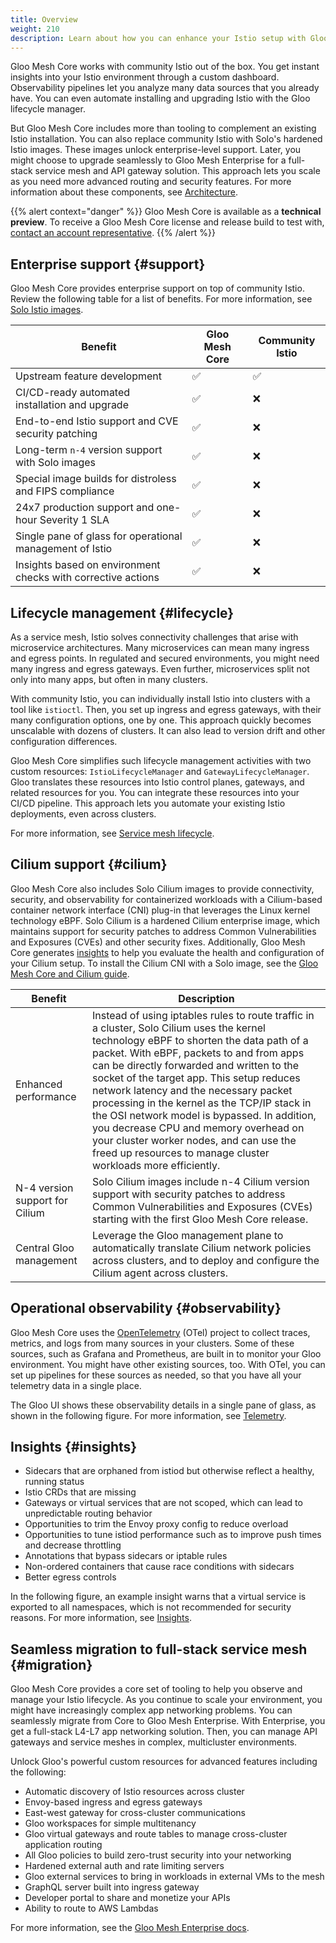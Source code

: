 ```yaml
---
title: Overview
weight: 210
description: Learn about how you can enhance your Istio setup with Gloo Mesh Core.
---
```


Gloo Mesh Core works with community Istio out of the box. You get instant insights into your Istio environment through a custom dashboard. Observability pipelines let you analyze many data sources that you already have. You can even automate installing and upgrading Istio with the Gloo lifecycle manager.

But Gloo Mesh Core includes more than tooling to complement an existing Istio installation. You can also replace community Istio with Solo's hardened Istio images. These images unlock enterprise-level support. Later, you might choose to upgrade seamlessly to Gloo Mesh Enterprise for a full-stack service mesh and API gateway solution. This approach lets you scale as you need more advanced routing and security features. For more information about these components, see [Architecture](/gloo-mesh-core/main/about/architecture).

{{% alert context="danger" %}}
Gloo Mesh Core is available as a **technical preview**. To receive a Gloo Mesh Core license and release build to test with, [contact an account representative](https://www.solo.io/company/talk-to-an-expert/).
{{% /alert %}}

## Enterprise support {#support}

Gloo Mesh Core provides enterprise support on top of community Istio. Review the following table for a list of benefits. For more information, see [Solo Istio images](/gloo-mesh-core/main/istio/images/).

| Benefit                                                      | Gloo Mesh Core | Community Istio |
| ------------------------------------------------------------ | -------------- | --------------- |
| Upstream feature development                                 | ✅             | ✅              |
| CI/CD-ready automated installation and upgrade               | ✅             | ❌              |
| End-to-end Istio support and CVE security patching           | ✅             | ❌              |
| Long-term `n-4` version support with Solo images             | ✅             | ❌              |
| Special image builds for distroless and FIPS compliance      | ✅             | ❌              |
| 24x7 production support and one-hour Severity 1 SLA          | ✅             | ❌              |
| Single pane of glass for operational management of Istio     | ✅             | ❌              |
| Insights based on environment checks with corrective actions | ✅             | ❌              |

## Lifecycle management {#lifecycle}

As a service mesh, Istio solves connectivity challenges that arise with microservice architectures. Many microservices can mean many ingress and egress points. In regulated and secured environments, you might need many ingress and egress gateways. Even further, microservices split not only into many apps, but often in many clusters.

With community Istio, you can individually install Istio into clusters with a tool like `istioctl`. Then, you set up ingress and egress gateways, with their many configuration options, one by one. This approach quickly becomes unscalable with dozens of clusters. It can also lead to version drift and other configuration differences.

Gloo Mesh Core simplifies such lifecycle management activities with two custom resources: `IstioLifecycleManager` and `GatewayLifecycleManager`. Gloo translates these resources into Istio control planes, gateways, and related resources for you. You can integrate these resources into your CI/CD pipeline. This approach lets you automate your existing Istio deployments, even across clusters.

For more information, see [Service mesh lifecycle](/gloo-mesh-core/main/istio/mesh/).

## Cilium support {#cilium}

Gloo Mesh Core also includes Solo Cilium images to provide connectivity, security, and observability for containerized workloads with a Cilium-based container network interface (CNI) plug-in that leverages the Linux kernel technology eBPF. Solo Cilium is a hardened Cilium enterprise image, which maintains support for security patches to address Common Vulnerabilities and Exposures (CVEs) and other security fixes. Additionally, Gloo Mesh Core generates [insights](#insights) to help you evaluate the health and configuration of your Cilium setup. To install the Cilium CNI with a Solo image, see the [Gloo Mesh Core and Cilium guide](/gloo-mesh-core/main/cilium/).

| Benefit                        | Description                                                                                                                                                                                                                                                                                                                                                                                                                                                                                                                                                                 |
| ------------------------------ | --------------------------------------------------------------------------------------------------------------------------------------------------------------------------------------------------------------------------------------------------------------------------------------------------------------------------------------------------------------------------------------------------------------------------------------------------------------------------------------------------------------------------------------------------------------------------- |
| Enhanced performance           | Instead of using iptables rules to route traffic in a cluster, Solo Cilium uses the kernel technology eBPF to shorten the data path of a packet. With eBPF, packets to and from apps can be directly forwarded and written to the socket of the target app. This setup reduces network latency and the necessary packet processing in the kernel as the TCP/IP stack in the OSI network model is bypassed. In addition, you decrease CPU and memory overhead on your cluster worker nodes, and can use the freed up resources to manage cluster workloads more efficiently. |
| N-4 version support for Cilium | Solo Cilium images include n-4 Cilium version support with security patches to address Common Vulnerabilities and Exposures (CVEs) starting with the first Gloo Mesh Core release.                                                                                                                                                                                                                                                                                                                                                                                          |
| Central Gloo management        | Leverage the Gloo management plane to automatically translate Cilium network policies across clusters, and to deploy and configure the Cilium agent across clusters.                                                                                                                                                                                                                                                                                                                                                                                                        |

## Operational observability {#observability}

Gloo Mesh Core uses the [OpenTelemetry](https://opentelemetry.io/) (OTel) project to collect traces, metrics, and logs from many sources in your clusters. Some of these sources, such as Grafana and Prometheus, are built in to monitor your Gloo environment. You might have other existing sources, too. With OTel, you can set up pipelines for these sources as needed, so that you have all your telemetry data in a single place.

The Gloo UI shows these observability details in a single pane of glass, as shown in the following figure. For more information, see [Telemetry](/gloo-mesh-core/main/telemetry/).

## Insights {#insights}

- Sidecars that are orphaned from istiod but otherwise reflect a healthy, running status
- Istio CRDs that are missing
- Gateways or virtual services that are not scoped, which can lead to unpredictable routing behavior
- Opportunities to trim the Envoy proxy config to reduce overload
- Opportunities to tune istiod performance such as to improve push times and decrease throttling
- Annotations that bypass sidecars or iptable rules
- Non-ordered containers that cause race conditions with sidecars
- Better egress controls

In the following figure, an example insight warns that a virtual service is exported to all namespaces, which is not recommended for security reasons. For more information, see [Insights](/gloo-mesh-core/main/insights/).

## Seamless migration to full-stack service mesh {#migration}

Gloo Mesh Core provides a core set of tooling to help you observe and manage your Istio lifecycle. As you continue to scale your environment, you might have increasingly complex app networking problems. You can seamlessly migrate from Core to Gloo Mesh Enterprise. With Enterprise, you get a full-stack L4-L7 app networking solution. Then, you can manage API gateways and service meshes in complex, multicluster environments.

Unlock Gloo's powerful custom resources for advanced features including the following:

- Automatic discovery of Istio resources across cluster
- Envoy-based ingress and egress gateways
- East-west gateway for cross-cluster communications
- Gloo workspaces for simple multitenancy
- Gloo virtual gateways and route tables to manage cross-cluster application routing
- All Gloo policies to build zero-trust security into your networking
- Hardened external auth and rate limiting servers
- Gloo external services to bring in workloads in external VMs to the mesh
- GraphQL server built into ingress gateway
- Developer portal to share and monetize your APIs
- Ability to route to AWS Lambdas

For more information, see the [Gloo Mesh Enterprise docs](https://docs.solo.io/gloo-mesh-enterprise).
